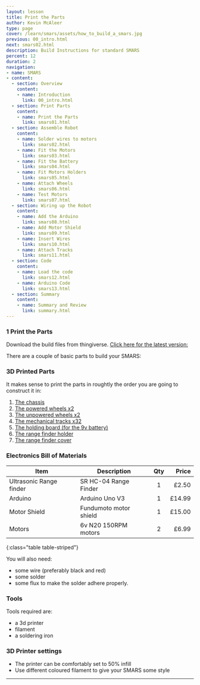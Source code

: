 ```yaml
---
layout: lesson
title: Print the Parts
author: Kevin McAleer
type: page
cover: /learn/smars/assets/how_to_build_a_smars.jpg
previous: 00_intro.html
next: smars02.html
description: Build Instructions for standard SMARS
percent: 12
duration: 2
navigation:
- name: SMARS
- content:
  - section: Overview
    content:
    - name: Introduction
      link: 00_intro.html
  - section: Print Parts
    content:
    - name: Print the Parts
      link: smars01.html
  - section: Assemble Robot
    content:
    - name: Solder wires to motors
      link: smars02.html
    - name: Fit the Motors
      link: smars03.html
    - name: Fit the Battery
      link: smars04.html
    - name: Fit Motors Holders
      link: smars05.html
    - name: Attach Wheels
      link: smars06.html
    - name: Test Motors
      link: smars07.html
  - section: Wiring up the Robot
    content:
    - name: Add the Arduino
      link: smars08.html
    - name: Add Motor Shield
      link: smars09.html
    - name: Insert Wires
      link: smars10.html
    - name: Attach Tracks
      link: smars11.html
  - section: Code
    content:
    - name: Load the code
      link: smars12.html
    - name: Arduino Code
      link: smars13.html
  - section: Summary
    content:
    - name: Summary and Review
      link: summary.html
---
```



### 1 Print the Parts

Download the build files from thingiverse. [Click here for the latest version:](https://www.thingiverse.com/thing:2662828)

There are a couple of basic parts to build your SMARS:

### 3D Printed Parts

It makes sense to print the parts in roughtly the order you are going to construct it in:

1. [The chassis](/assets/stl/smars/chassis.stl)
1. [The powered wheels x2](/assets/stl/smars/powered_wheel.stl)
1. [The unpowered wheels x2](/assets/stl/smars/unpowered_wheel.stl)
1. [The mechanical tracks x32](/assets/stl/smars/tracks.stl)
1. [The holding board (for the 9v battery)](/assets/stl/smars/motor_holder.stl)
1. [The range finder holder](/assets/stl/smars/range_finder_holder.stl)
1. [The range finder cover](/assets/stl/smars/range_finder_cover.stl)

### Electronics Bill of Materials

Item                    | Description            | Qty | Price
------------------------|------------------------|:---:|-----:
Ultrasonic Range finder | SR HC-04 Range Finder  |  1  | £2.50
Arduino                 | Arduino Uno V3         |  1  | £14.99
Motor Shield            | Fundumoto motor shield |  1  | £15.00
Motors                  | 6v N20 150RPM motors   |  2  | £6.99
{:class="table table-striped"}

You will also need:

- some wire (preferably black and red)
- some solder
- some flux to make the solder adhere properly.

### Tools

Tools required are:

- a 3d printer
- filament
- a soldering iron

### 3D Printer settings

- The printer can be comfortably set to 50% infill
- Use different coloured filament to give your SMARS some style

---

